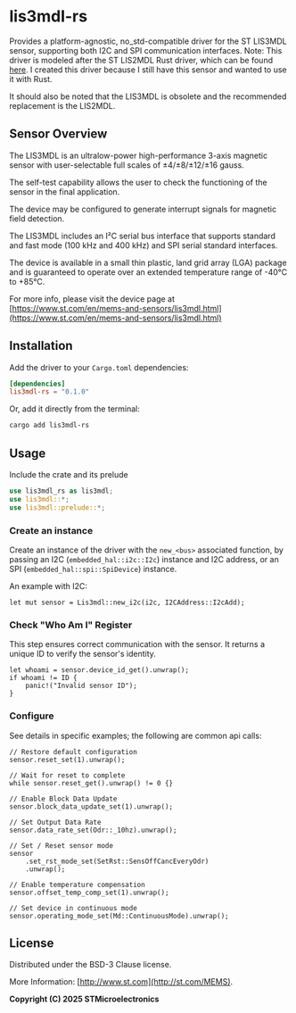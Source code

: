 # lis3mdl-rs

[//]: # ([![Crates.io][crates-badge]][crates-url])

[//]: # ([![BSD 3-Clause licensed][bsd-badge]][bsd-url])

[//]: # ()
[//]: # ([crates-badge]: https://img.shields.io/crates/v/lis3mdl-rs)

[//]: # ([crates-url]: https://crates.io/crates/lis3mdl-rs)

[//]: # ([bsd-badge]: https://img.shields.io/crates/l/lis3mdl-rs)

[//]: # ([bsd-url]: https://opensource.org/licenses/BSD-3-Clause)

Provides a platform-agnostic, no_std-compatible driver for the ST LIS3MDL sensor, supporting both I2C and SPI communication interfaces.
Note: This driver is modeled after the ST LIS2MDL Rust driver, which can be found [here](https://github.com/STMicroelectronics/lis2mdl-rs). I created this driver because I still have this sensor and wanted to use it with Rust.

It should also be noted that the LIS3MDL is obsolete and the recommended replacement is the LIS2MDL.

## Sensor Overview

The LIS3MDL is an ultralow-power high-performance 3-axis magnetic sensor with user-selectable full scales of ±4/±8/±12/±16 gauss.

The self-test capability allows the user to check the functioning of the sensor in the final application.

The device may be configured to generate interrupt signals for magnetic field detection.

The LIS3MDL includes an I²C serial bus interface that supports standard and fast mode (100 kHz and 400 kHz) and SPI serial standard interfaces.

The device is available in a small thin plastic, land grid array (LGA) package and is guaranteed to operate over an extended temperature range of -40°C to +85°C.

For more info, please visit the device page at [https://www.st.com/en/mems-and-sensors/lis3mdl.html](https://www.st.com/en/mems-and-sensors/lis3mdl.html)

## Installation

Add the driver to your `Cargo.toml` dependencies:

```toml
[dependencies]
lis3mdl-rs = "0.1.0"
```

Or, add it directly from the terminal:

```sh
cargo add lis3mdl-rs
```

## Usage

Include the crate and its prelude
```rust
use lis3mdl_rs as lis3mdl;
use lis3mdl::*;
use lis3mdl::prelude::*;
```

### Create an instance

Create an instance of the driver with the `new_<bus>` associated function, by passing an I2C (`embedded_hal::i2c::I2c`) instance and I2C address, or an SPI (`embedded_hal::spi::SpiDevice`) instance.

An example with I2C:

```rust,ignore
let mut sensor = Lis3mdl::new_i2c(i2c, I2CAddress::I2cAdd);
```

### Check "Who Am I" Register

This step ensures correct communication with the sensor. It returns a unique ID to verify the sensor's identity.

```rust,ignore
let whoami = sensor.device_id_get().unwrap();
if whoami != ID {
    panic!("Invalid sensor ID");
}
```

### Configure

See details in specific examples; the following are common api calls:

```rust,ignore
// Restore default configuration
sensor.reset_set(1).unwrap();

// Wait for reset to complete
while sensor.reset_get().unwrap() != 0 {}

// Enable Block Data Update
sensor.block_data_update_set(1).unwrap();

// Set Output Data Rate
sensor.data_rate_set(Odr::_10hz).unwrap();

// Set / Reset sensor mode
sensor
    .set_rst_mode_set(SetRst::SensOffCancEveryOdr)
    .unwrap();

// Enable temperature compensation
sensor.offset_temp_comp_set(1).unwrap();

// Set device in continuous mode
sensor.operating_mode_set(Md::ContinuousMode).unwrap();
```

## License

Distributed under the BSD-3 Clause license.

More Information: [http://www.st.com](http://st.com/MEMS).

**Copyright (C) 2025 STMicroelectronics**